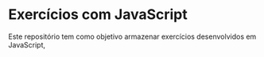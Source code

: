 # Exercícios com JavaScript

Este repositório tem como objetivo armazenar exercícios desenvolvidos em JavaScript, 
